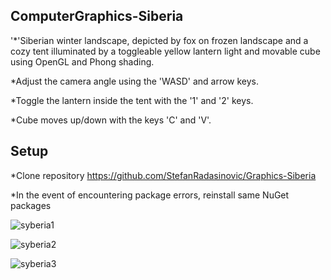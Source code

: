 ## ComputerGraphics-Siberia

'*'Siberian winter landscape, depicted by fox on frozen landscape and a cozy tent illuminated by a toggleable yellow lantern light and movable cube using OpenGL and Phong shading. 

*Adjust the camera angle using the 'WASD' and arrow keys.

*Toggle the lantern inside the tent with the '1' and '2' keys.

*Cube moves up/down with the keys 'C' and 'V'.

## Setup 

*Clone repository https://github.com/StefanRadasinovic/Graphics-Siberia

*In the event of encountering package errors, reinstall same NuGet packages



![syberia1](https://github.com/StefanRadasinovic/Grafika/assets/93866850/c2e85793-b283-4001-8dab-be12fe2931a4)



![syberia2](https://github.com/StefanRadasinovic/Grafika/assets/93866850/d8f46d46-07c4-4004-95c6-49efafff5e14)




![syberia3](https://github.com/StefanRadasinovic/Grafika/assets/93866850/67484dbe-55fc-4ddb-9a07-e8e78b826596)
